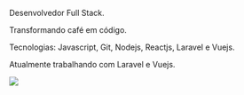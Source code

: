 <p align="left">
 Desenvolvedor Full Stack.

 Transformando café em código.

 Tecnologias: Javascript, Git, Nodejs, Reactjs, Laravel e Vuejs.

 Atualmente trabalhando com Laravel e Vuejs.
</p>

<p align="left">
  <a href="https://www.linkedin.com/in/carlos-eduardo-alves-viana" alt="Linkedin">
  <img src="https://img.shields.io/badge/-Linkedin-0e76a8?style=flat-square&logo=Linkedin&logoColor=white&link=https://www.linkedin.com/in/carlos-eduardo-alves-viana/" />
  </a>
</p>
